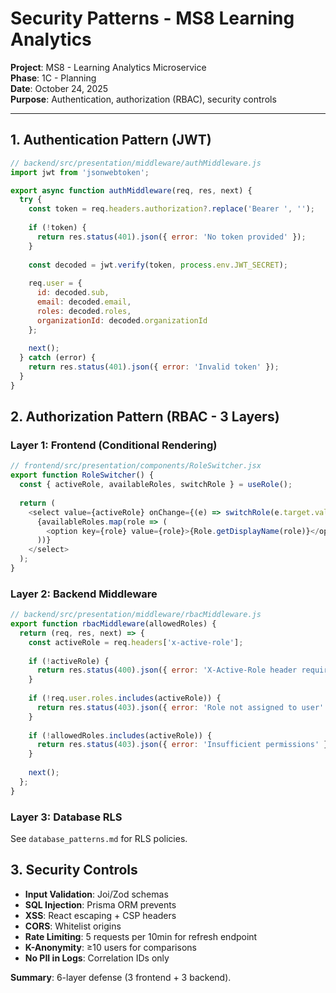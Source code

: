 # Security Patterns - MS8 Learning Analytics

**Project**: MS8 - Learning Analytics Microservice  
**Phase**: 1C - Planning  
**Date**: October 24, 2025  
**Purpose**: Authentication, authorization (RBAC), security controls

---

## 1. Authentication Pattern (JWT)

```javascript
// backend/src/presentation/middleware/authMiddleware.js
import jwt from 'jsonwebtoken';

export async function authMiddleware(req, res, next) {
  try {
    const token = req.headers.authorization?.replace('Bearer ', '');
    
    if (!token) {
      return res.status(401).json({ error: 'No token provided' });
    }
    
    const decoded = jwt.verify(token, process.env.JWT_SECRET);
    
    req.user = {
      id: decoded.sub,
      email: decoded.email,
      roles: decoded.roles,
      organizationId: decoded.organizationId
    };
    
    next();
  } catch (error) {
    return res.status(401).json({ error: 'Invalid token' });
  }
}
```

## 2. Authorization Pattern (RBAC - 3 Layers)

### Layer 1: Frontend (Conditional Rendering)
```javascript
// frontend/src/presentation/components/RoleSwitcher.jsx
export function RoleSwitcher() {
  const { activeRole, availableRoles, switchRole } = useRole();
  
  return (
    <select value={activeRole} onChange={(e) => switchRole(e.target.value)}>
      {availableRoles.map(role => (
        <option key={role} value={role}>{Role.getDisplayName(role)}</option>
      ))}
    </select>
  );
}
```

### Layer 2: Backend Middleware
```javascript
// backend/src/presentation/middleware/rbacMiddleware.js
export function rbacMiddleware(allowedRoles) {
  return (req, res, next) => {
    const activeRole = req.headers['x-active-role'];
    
    if (!activeRole) {
      return res.status(400).json({ error: 'X-Active-Role header required' });
    }
    
    if (!req.user.roles.includes(activeRole)) {
      return res.status(403).json({ error: 'Role not assigned to user' });
    }
    
    if (!allowedRoles.includes(activeRole)) {
      return res.status(403).json({ error: 'Insufficient permissions' });
    }
    
    next();
  };
}
```

### Layer 3: Database RLS
See `database_patterns.md` for RLS policies.

## 3. Security Controls

- **Input Validation**: Joi/Zod schemas
- **SQL Injection**: Prisma ORM prevents
- **XSS**: React escaping + CSP headers
- **CORS**: Whitelist origins
- **Rate Limiting**: 5 requests per 10min for refresh endpoint
- **K-Anonymity**: ≥10 users for comparisons
- **No PII in Logs**: Correlation IDs only

**Summary**: 6-layer defense (3 frontend + 3 backend).

